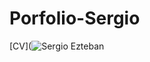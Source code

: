 # Porfolio-Sergio


[CV](![Sergio Ezteban](https://github.com/sergioironhacker/Porfolio-Sergio/assets/140112628/cb57b27f-546d-40fd-9528-4de2926cf8d4)

